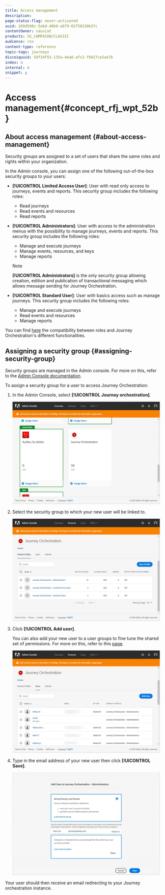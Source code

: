 ```yaml
---
title: Access management
description: 
page-status-flag: never-activated
uuid: 269d590c-5a6d-40b9-a879-02f5033863fc
contentOwner: sauviat
products: SG_CAMPAIGN/CLASSIC
audience: rns
content-type: reference
topic-tags: journeys
discoiquuid: 5df34f55-135a-4ea8-afc2-f9427ce5ae7b
index: n
internal: n
snippet: y
---
```


# Access management{#concept_rfj_wpt_52b}

## About access management {#about-access-management}

Security groups are assigned to a set of users that share the same roles and rights within your organization.

In the Admin console, you can assign one of the following out-of-the-box security groups to your users:

*   **[!UICONTROL Limited Access User]**: User with read only access to journeys, events and reports. This security group includes the following roles:
    *   Read journeys
    *   Read events and resources
    *   Read reports
*   **[!UICONTROL Administrators]**: User with access to the administration menus with the possibility to manage journeys, events and reports. This security group includes the following roles:
    *   Manage and execute journeys
    *   Manage events, resources, and keys
    *   Manage reports

    >[!NOTE]
    >
    >**[!UICONTROL Administrators]** is the only security group allowing creation, edition and publication of transactional messaging which allows message sending for Journey Orchestration.

*   **[!UICONTROL Standard User]**: User with basics access such as manage journeys. This security group includes the following roles:
    *   Manage and execute journeys
    *   Read events and resources
    *   Manage reports
    
You can find [here](../assets/acs_rights_journey.pdf) the compatibility between roles and Journey Orchestration's different functionalities.

## Assigning a security group {#assigning-security-group}

Security groups are managed in the Admin console. For more on this, refer to the [Admin Console documentation](https://helpx.adobe.com/enterprise/managing/user-guide.html).

To assign a security group for a user to access Journey Orchestration:

1. In the Admin Console, select **[!UICONTROL Journey orchestration]**.

    ![](../assets/user_management.png)

1. Select the security group to which your new user will be linked to.

    ![](../assets/user_management_2.png)

1. Click **[!UICONTROL Add user]**.
   
   You can also add your new user to a user groups to fine tune the shared set of permissions. For more on this, refer to this [page](https://helpx.adobe.com/enterprise/using/user-groups.html).

    ![](../assets/user_management_3.png)

1. Type in the email address of your new user then click **[!UICONTROL Save]**.

    ![](../assets/user_management_4.png)

Your user should then receive an email redirecting to your Journey orchestration instance.